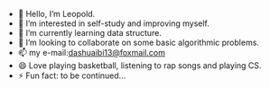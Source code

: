 - 👋 Hello, I’m Leopold.
- 👀 I’m interested in self-study and improving myself.
- 🌱 I’m currently learning data structure.
- 💞️ I’m looking to collaborate on some basic algorithmic problems.
- 📫 my e-mail:dashuaibi13@foxmail.com 
- 😄 Love playing basketball, listening to rap songs and playing CS.
- ⚡ Fun fact: to be continued...

<!---
Leeeopooold/Leeeopooold is a ✨ special ✨ repository because its `README.md` (this file) appears on your GitHub profile.
You can click the Preview link to take a look at your changes.
--->
